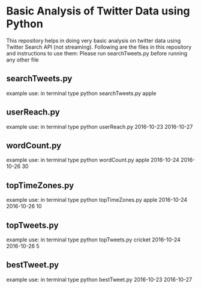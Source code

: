 # Basic Analysis of Twitter Data using Python

This repository helps in doing very basic analysis on twitter data using Twitter Search API (not streaming).
Following are the files in this repository and instructions to use them:
Please run searchTweets.py before running any other file

## searchTweets.py
example use: in terminal type 
python searchTweets.py apple

## userReach.py
example use: in terminal type 
python userReach.py 2016-10-23 2016-10-27
                 
## wordCount.py
example use: in terminal type 
python wordCount.py apple 2016-10-24 2016-10-26 30
                 
## topTimeZones.py
example use: in terminal type 
python topTimeZones.py apple 2016-10-24 2016-10-26 10
                 
## topTweets.py
example use: in terminal type 
python topTweets.py cricket 2016-10-24 2016-10-26 5

## bestTweet.py
example use: in terminal type 
python bestTweet.py 2016-10-23 2016-10-27
    
